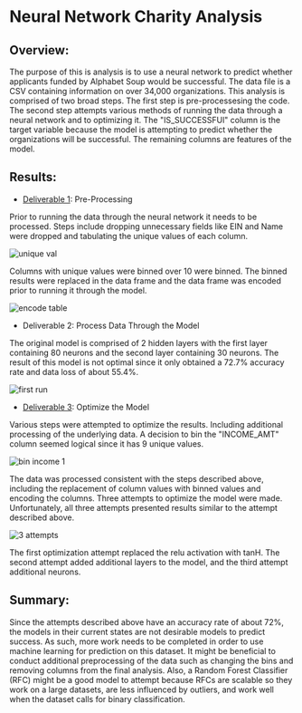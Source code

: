 # Neural Network Charity Analysis

## Overview:
The purpose of this is analysis is to use a neural network to predict whether applicants funded by Alphabet Soup would be successful.  The data file is a CSV containing information on over 34,000 organizations.  This analysis is comprised of two broad steps.  The first step is pre-processesing the code.  The second step attempts various methods of running the data through a neural network and to optimizing it.   The "IS_SUCCESSFUl" column is the target variable because the model is attempting to predict whether the organizations will be successful.  The remaining columns are features of the model.  

## Results:
* [Deliverable 1](https://github.com/laurlen2112/neural_network_charity_analysis/blob/main/AlphabetSoupCharity.ipynb): Pre-Processing

Prior to running the data through the neural network it needs to be processed.  Steps include dropping unnecessary fields like EIN and Name were dropped and tabulating the unique values of each column.

![unique val](https://github.com/laurlen2112/neural_network_charity_analysis/blob/main/resources/unique%20values.png)

Columns with unique values were binned over 10 were binned.  The binned results were replaced in the data frame and the data frame was encoded prior to running it through the model. 

![encode table](https://github.com/laurlen2112/neural_network_charity_analysis/blob/main/resources/encode%20table.png)

* Deliverable 2: Process Data Through the Model

The original model is comprised of 2 hidden layers with the first layer containing 80 neurons and the second layer containing 30 neurons.  The result of this model is not optimal since it only obtained a 72.7% accuracy rate and data loss of about 55.4%.

![first run](https://github.com/laurlen2112/neural_network_charity_analysis/blob/main/resources/original%20results.png)

* [Deliverable 3](https://github.com/laurlen2112/neural_network_charity_analysis/blob/main/AlphabetSoupCharity_Optimzation.ipynb): Optimize the Model

Various steps were attempted to optimize the results.  Including additional processing of the underlying data.  A decision to bin the "INCOME_AMT" column seemed logical since it has 9 unique values.  

![bin income 1](https://github.com/laurlen2112/neural_network_charity_analysis/blob/main/resources/bin%20income%20amount%201.png)

The data was processed consistent with the steps described above, including the replacement of column values with binned values and encoding the columns.  Three attempts to optimize the model were made.  Unfortunately, all three attempts presented results similar to the attempt described above.

![3 attempts](https://github.com/laurlen2112/neural_network_charity_analysis/blob/main/resources/optimation%20results.png)

The first optimization attempt replaced the relu activation with tanH. The second attempt added additional layers to the model, and the third attempt additional neurons.   

## Summary:

Since the attempts described above have an accuracy rate of about 72%, the models in their current states are not desirable models to predict success.  As such, more work needs to be completed in order to use machine learning for prediction on this dataset.  It might be beneficial to conduct additional preprocessing of the data such as changing the bins and removing columns from the final analysis.  Also, a Random Forest Classifier (RFC) might be a good model to attempt because RFCs are scalable so they work on a large datasets, are less influenced by outliers, and work well when the dataset calls for binary classification.
